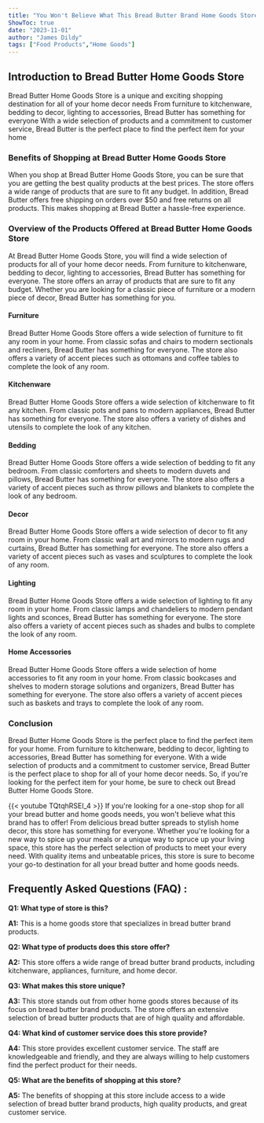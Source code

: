 ```yaml
---
title: "You Won't Believe What This Bread Butter Brand Home Goods Store Has to Offer!"
ShowToc: true 
date: "2023-11-01"
author: "James Dildy" 
tags: ["Food Products","Home Goods"]
---
```

## Introduction to Bread Butter Home Goods Store

Bread Butter Home Goods Store is a unique and exciting shopping destination for all of your home decor needs From furniture to kitchenware, bedding to decor, lighting to accessories, Bread Butter has something for everyone With a wide selection of products and a commitment to customer service, Bread Butter is the perfect place to find the perfect item for your home

### Benefits of Shopping at Bread Butter Home Goods Store

When you shop at Bread Butter Home Goods Store, you can be sure that you are getting the best quality products at the best prices. The store offers a wide range of products that are sure to fit any budget. In addition, Bread Butter offers free shipping on orders over $50 and free returns on all products. This makes shopping at Bread Butter a hassle-free experience.

### Overview of the Products Offered at Bread Butter Home Goods Store

At Bread Butter Home Goods Store, you will find a wide selection of products for all of your home decor needs. From furniture to kitchenware, bedding to decor, lighting to accessories, Bread Butter has something for everyone. The store offers an array of products that are sure to fit any budget. Whether you are looking for a classic piece of furniture or a modern piece of decor, Bread Butter has something for you.

#### Furniture

Bread Butter Home Goods Store offers a wide selection of furniture to fit any room in your home. From classic sofas and chairs to modern sectionals and recliners, Bread Butter has something for everyone. The store also offers a variety of accent pieces such as ottomans and coffee tables to complete the look of any room.

#### Kitchenware

Bread Butter Home Goods Store offers a wide selection of kitchenware to fit any kitchen. From classic pots and pans to modern appliances, Bread Butter has something for everyone. The store also offers a variety of dishes and utensils to complete the look of any kitchen.

#### Bedding

Bread Butter Home Goods Store offers a wide selection of bedding to fit any bedroom. From classic comforters and sheets to modern duvets and pillows, Bread Butter has something for everyone. The store also offers a variety of accent pieces such as throw pillows and blankets to complete the look of any bedroom.

#### Decor

Bread Butter Home Goods Store offers a wide selection of decor to fit any room in your home. From classic wall art and mirrors to modern rugs and curtains, Bread Butter has something for everyone. The store also offers a variety of accent pieces such as vases and sculptures to complete the look of any room.

#### Lighting

Bread Butter Home Goods Store offers a wide selection of lighting to fit any room in your home. From classic lamps and chandeliers to modern pendant lights and sconces, Bread Butter has something for everyone. The store also offers a variety of accent pieces such as shades and bulbs to complete the look of any room.

#### Home Accessories

Bread Butter Home Goods Store offers a wide selection of home accessories to fit any room in your home. From classic bookcases and shelves to modern storage solutions and organizers, Bread Butter has something for everyone. The store also offers a variety of accent pieces such as baskets and trays to complete the look of any room.

### Conclusion

Bread Butter Home Goods Store is the perfect place to find the perfect item for your home. From furniture to kitchenware, bedding to decor, lighting to accessories, Bread Butter has something for everyone. With a wide selection of products and a commitment to customer service, Bread Butter is the perfect place to shop for all of your home decor needs. So, if you're looking for the perfect item for your home, be sure to check out Bread Butter Home Goods Store.

{{< youtube TQtqhRSEI_4 >}} 
If you're looking for a one-stop shop for all your bread butter and home goods needs, you won't believe what this brand has to offer! From delicious bread butter spreads to stylish home decor, this store has something for everyone. Whether you're looking for a new way to spice up your meals or a unique way to spruce up your living space, this store has the perfect selection of products to meet your every need. With quality items and unbeatable prices, this store is sure to become your go-to destination for all your bread butter and home goods needs.

## Frequently Asked Questions (FAQ) :
**Q1: What type of store is this?**

**A1:** This is a home goods store that specializes in bread butter brand products.

**Q2: What type of products does this store offer?**

**A2:** This store offers a wide range of bread butter brand products, including kitchenware, appliances, furniture, and home decor.

**Q3: What makes this store unique?**

**A3:** This store stands out from other home goods stores because of its focus on bread butter brand products. The store offers an extensive selection of bread butter products that are of high quality and affordable.

**Q4: What kind of customer service does this store provide?**

**A4:** This store provides excellent customer service. The staff are knowledgeable and friendly, and they are always willing to help customers find the perfect product for their needs.

**Q5: What are the benefits of shopping at this store?**

**A5:** The benefits of shopping at this store include access to a wide selection of bread butter brand products, high quality products, and great customer service.



